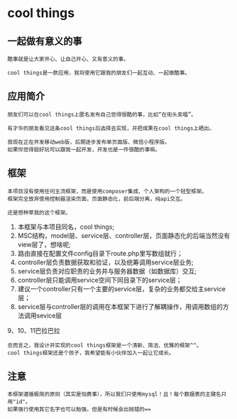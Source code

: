 # cool things 
## __一起做有意义的事__
    酷事就是让大家开心、让自己开心、又有意义的事。
  
    cool things是一款应用，我将使用它跟我的朋友们一起互动、一起做酷事。
  
  
  
## __应用简介__
    朋友们可以在cool things上匿名发布自己觉得很酷的事，比如“在街头卖唱”。
    
    有才华的朋友看见这条cool things后选择去实现，并把成果在cool things上晒出。
    
    我现在正在开发移动web版，后期逐步发布单页面版、微信小程序版。
    如果你觉得挺好玩可以跟我一起开发，开发也是一件很酷的事嘛。
  
  
## __框架__
    本项目没有使用任何主流框架，而是使用composer集成、个人架构的一个轻型框架。
    框架完全放弃使用控制器渲染页面，页面静态化，前后端分离，纯api交互。
  
    还是想种草我的这个框架。
  
1. 本框架与本项目同名，cool things;
2. MSC结构，model层、service层、controller层，页面静态化的后端当然没有view层了，想啥呢;
3. 路由直接在配置文件config目录下route.php里写数组就行；
4. controller层负责数据获取和验证，以及统筹调用service层业务;
5. service层负责对应职责的业务并与服务器数据（如数据库）交互;
6. controller层只能调用service空间下同目录下的service层；
7. 建议一个controller只有一个主要的service层，复杂的业务都交给主service层；
8. service层与controller层的调用在本框架下进行了解耦操作，用调用数组的方法调用sevice层

9、10、11巴拉巴拉

    总而言之，我设计并实现的cool things框架是一个清新、简洁、优雅的框架^^。
    cool things框架还是个孩子，我希望能有小伙伴加入一起让它成长。

## __注意__
    本框架遵循极简的原则（其实是怕费事），所以我们只使用mysql！且！每个数据表的主键名只用"id"。
    如果强行使用其它名字也可以勉强，但是有时候会出抛错的==
